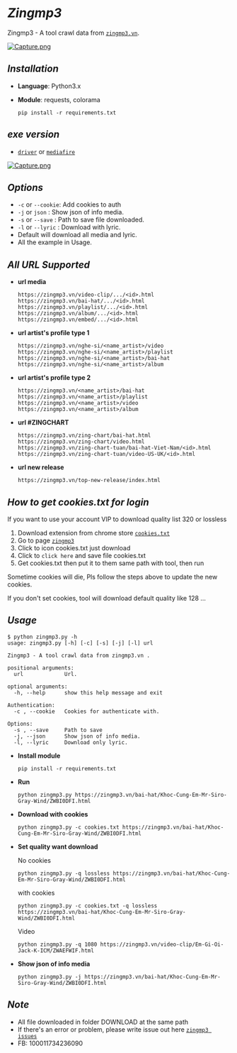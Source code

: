 # ***Zingmp3***
Zingmp3 - A tool crawl data from [`zingmp3.vn`](https://zingmp3.vn/).

[![Capture.png](https://i.postimg.cc/5tm0NNkk/Capture.png)](https://postimg.cc/Ny5YdYt1)

## ***Installation***
 - **Language**: Python3.x
 
 - **Module**: requests, colorama
    ```
    pip install -r requirements.txt
    ``` 

## ***exe version***
- [`driver`](https://drive.google.com/file/d/1BMbwAjXJP_VB-M6N81OVgat3w79lCLyU/view) or [`mediafire`](https://www.mediafire.com/file/l51hoj6n4qy2baw/zingmp3.rar/file)

[![Capture.png](https://i.postimg.cc/0y138xD6/Capture.png)](https://postimg.cc/D855g9CF)


## ***Options***
  - `-c` or `--cookie`: Add cookies to auth
  - `-j` or `json` : Show json of info media. 
  - `-s` or `--save` : Path to save file downloaded.
  - `-l` or `--lyric` : Download with lyric.
  - Default will download all media and lyric.
  - All the example in Usage.
 
## ***All URL Supported***
- **url media**
    ```
    https://zingmp3.vn/video-clip/.../<id>.html
    https://zingmp3.vn/bai-hat/.../<id>.html
    https://zingmp3.vn/playlist/.../<id>.html
    https://zingmp3.vn/album/.../<id>.html
    https://zingmp3.vn/embed/.../<id>.html
    ```
- **url artist's profile type 1**
    ```
    https://zingmp3.vn/nghe-si/<name_artist>/video
    https://zingmp3.vn/nghe-si/<name_artist>/playlist
    https://zingmp3.vn/nghe-si/<name_artist>/bai-hat
    https://zingmp3.vn/nghe-si/<name_artist>/album
    ```
- **url artist's profile type 2**
    ```
    https://zingmp3.vn/<name_artist>/bai-hat
    https://zingmp3.vn/<name_artist>/playlist
    https://zingmp3.vn/<name_artist>/video
    https://zingmp3.vn/<name_artist>/album
    ```
- **url #ZINGCHART**
    ```
    https://zingmp3.vn/zing-chart/bai-hat.html
    https://zingmp3.vn/zing-chart/video.html
    https://zingmp3.vn/zing-chart-tuan/bai-hat-Viet-Nam/<id>.html
    https://zingmp3.vn/zing-chart-tuan/video-US-UK/<id>.html
    ```
- **url new release**
    ```
    https://zingmp3.vn/top-new-release/index.html
    ```
 
## ***How to get cookies.txt for login***
 If you want to use your account VIP to download quality list 320 or lossless
 
 1. Download extension from chrome store [`cookies.txt`](https://chrome.google.com/webstore/detail/cookiestxt/njabckikapfpffapmjgojcnbfjonfjfg)
 2. Go to page [`zingmp3`](https://zingmp3.vn/)
 3. Click to icon cookies.txt just download
 4. Click to `click here` and save file cookies.txt
 5. Get cookies.txt then put it to them same path with tool, then run
 
 Sometime cookies will die, Pls follow the steps above to update the new cookies.
  
 If you don't set cookies, tool will download default quality like 128 ...
## ***Usage***
```
$ python zingmp3.py -h
usage: zingmp3.py [-h] [-c] [-s] [-j] [-l] url

Zingmp3 - A tool crawl data from zingmp3.vn .

positional arguments:
  url             Url.

optional arguments:
  -h, --help      show this help message and exit

Authentication:
  -c , --cookie   Cookies for authenticate with.

Options:
  -s , --save     Path to save
  -j, --json      Show json of info media.
  -l, --lyric     Download only lyric.
```
 - **Install module**
    ```
    pip install -r requirements.txt
    ```
 - **Run**
    ```
    python zingmp3.py https://zingmp3.vn/bai-hat/Khoc-Cung-Em-Mr-Siro-Gray-Wind/ZWBI0DFI.html
    ``` 
 - **Download with cookies**
  
    ```
    python zingmp3.py -c cookies.txt https://zingmp3.vn/bai-hat/Khoc-Cung-Em-Mr-Siro-Gray-Wind/ZWBI0DFI.html
    ```
 - **Set quality want download**
 
    No cookies
    ```
    python zingmp3.py -q lossless https://zingmp3.vn/bai-hat/Khoc-Cung-Em-Mr-Siro-Gray-Wind/ZWBI0DFI.html
    ```
    
    with cookies
    ```
    python zingmp3.py -c cookies.txt -q lossless https://zingmp3.vn/bai-hat/Khoc-Cung-Em-Mr-Siro-Gray-Wind/ZWBI0DFI.html
    ```
    
    Video
    ```
    python zingmp3.py -q 1080 https://zingmp3.vn/video-clip/Em-Gi-Oi-Jack-K-ICM/ZWAEFWIF.html
    ```
    
 - **Show json of info media**
     ```
     python zingmp3.py -j https://zingmp3.vn/bai-hat/Khoc-Cung-Em-Mr-Siro-Gray-Wind/ZWBI0DFI.html
     ```

## ***Note***
- All file downloaded in folder DOWNLOAD at the same path
- If there's an error or problem, please write issue out here
 [`zingmp3 issues`](https://github.com/hatienl0i261299/Zingmp3_api/issues)
- FB: 100011734236090
